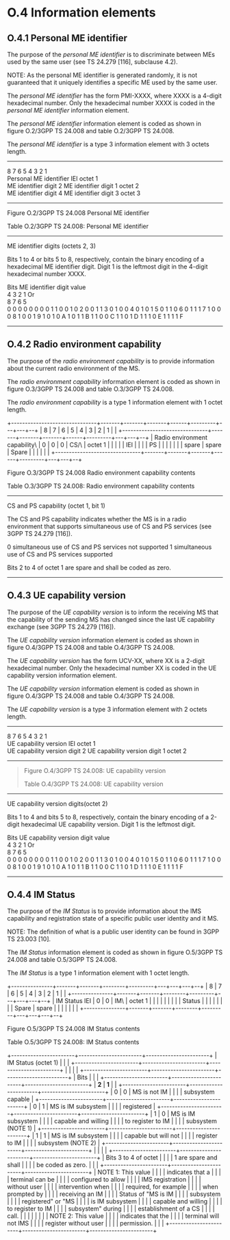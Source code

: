 
O.4 Information elements
========================

O.4.1 Personal ME identifier
----------------------------

The purpose of the *personal ME identifier* is to discriminate between
MEs used by the same user (see TS 24.279 \[116\], subclause 4.2).

NOTE: As the personal ME identifier is generated randomly, it is not
guaranteed that it uniquely identifies a specific ME used by the same
user.

The *personal ME identifier* has the form PMI-XXXX, where XXXX is a
4-digit hexadecimal number. Only the hexadecimal number XXXX is coded in
the *personal ME identifier* information element.

The *personal ME identifier* information element is coded as shown in
figure O.2/3GPP TS 24.008 and table O.2/3GPP TS 24.008.

The *personal ME identifier* is a type 3 information element with 3
octets length.

  ---------------------------- ----------------------- --------- --- --- --- --- --- --
  8                            7                       6         5   4   3   2   1   
  Personal ME identifier IEI   octet 1                                               
  ME identifier digit 2        ME identifier digit 1   octet 2                       
  ME identifier digit 4        ME identifier digit 3   octet 3                       
  ---------------------------- ----------------------- --------- --- --- --- --- --- --

Figure O.2/3GPP TS 24.008 Personal ME identifier

Table O.2/3GPP TS 24.008: Personal ME identifier

  ----------------------------------------------------------------------------------------------------------------------------------------------------------------------------------- --- --------------------------- --- ---- ---
  ME identifier digits (octets 2, 3)                                                                                                                                                                                           
                                                                                                                                                                                                                               
  Bits 1 to 4 or bits 5 to 8, respectively, contain the binary encoding of a hexadecimal ME identifier digit. Digit 1 is the leftmost digit in the 4-digit hexadecimal number XXXX.                                            
                                                                                                                                                                                                                               
  Bits                                                                                                                                                                                    ME identifier digit value            
  4                                                                                                                                                                                   3   2                           1   Or   
  8                                                                                                                                                                                   7   6                           5        
  0                                                                                                                                                                                   0   0                           0        0
  0                                                                                                                                                                                   0   0                           1        1
  0                                                                                                                                                                                   0   1                           0        2
  0                                                                                                                                                                                   0   1                           1        3
  0                                                                                                                                                                                   1   0                           0        4
  0                                                                                                                                                                                   1   0                           1        5
  0                                                                                                                                                                                   1   1                           0        6
  0                                                                                                                                                                                   1   1                           1        7
  1                                                                                                                                                                                   0   0                           0        8
  1                                                                                                                                                                                   0   0                           1        9
  1                                                                                                                                                                                   0   1                           0        A
  1                                                                                                                                                                                   0   1                           1        B
  1                                                                                                                                                                                   1   0                           0        C
  1                                                                                                                                                                                   1   0                           1        D
  1                                                                                                                                                                                   1   1                           0        E
  1                                                                                                                                                                                   1   1                           1        F
                                                                                                                                                                                                                               
  ----------------------------------------------------------------------------------------------------------------------------------------------------------------------------------- --- --------------------------- --- ---- ---

O.4.2 Radio environment capability
----------------------------------

The purpose of the *radio environment capability* is to provide
information about the current radio environment of the MS.

The *radio environment capability* information element is coded as shown
in figure O.3/3GPP TS 24.008 and table O.3/3GPP TS 24.008.

The *radio environment capability* is a type 1 information element with
1 octet length.

+-------------------------------+-------+-------+-------+------+---------+---+---+--+
| 8                             | 7     | 6     | 5     | 4    | 3       | 2 | 1 |  |
+-------------------------------+-------+-------+-------+------+---------+---+---+--+
| Radio environment capability\ | 0     | 0     | 0     | CS/\ | octet 1 |   |   |  |
| IEI                           |       |       |       | PS   |         |   |   |  |
|                               | spare | spare | Spare |      |         |   |   |  |
+-------------------------------+-------+-------+-------+------+---------+---+---+--+

Figure O.3/3GPP TS 24.008 Radio environment capability contents

Table O.3/3GPP TS 24.008: Radio environment capability contents

  ---------------------------------------------------------------------------------------------------------------------------------------------------------------- -- -- ------------------------------------------------------
  CS and PS capability (octet 1, bit 1)                                                                                                                                  
                                                                                                                                                                         
  The CS and PS capability indicates whether the MS is in a radio environment that supports simultaneous use of CS and PS services (see 3GPP TS 24.279 \[116\]).         
                                                                                                                                                                         
  0                                                                                                                                                                      simultaneous use of CS and PS services not supported
  1                                                                                                                                                                      simultaneous use of CS and PS services supported
                                                                                                                                                                         
  Bits 2 to 4 of octet 1 are spare and shall be coded as zero.                                                                                                           
                                                                                                                                                                         
  ---------------------------------------------------------------------------------------------------------------------------------------------------------------- -- -- ------------------------------------------------------

O.4.3 UE capability version
---------------------------

The purpose of the *UE capability version* is to inform the receiving MS
that the capability of the sending MS has changed since the last UE
capability exchange (see 3GPP TS 24.279 \[116\]).

The *UE capability version* information element is coded as shown in
figure O.4/3GPP TS 24.008 and table O.4/3GPP TS 24.008.

The *UE capability version* has the form UCV-XX, where XX is a 2-digit
hexadecimal number. Only the hexadecimal number XX is coded in the UE
capability version information element.

The *UE capability version* information element is coded as shown in
figure O.4/3GPP TS 24.008 and table O.4/3GPP TS 24.008.

The *UE capability version* is a type 3 information element with 2
octets length.

  ------------------------------- ------------------------------- --------- --- --- --- --- --- --
  8                               7                               6         5   4   3   2   1   
  UE capability version IEI       octet 1                                                       
  UE capability version digit 2   UE capability version digit 1   octet 2                       
  ------------------------------- ------------------------------- --------- --- --- --- --- --- --

> Figure O.4/3GPP TS 24.008: UE capability version
>
> Table O.4/3GPP TS 24.008: UE capability version

  ------------------------------------------------------------------------------------------------------------------------------------------------------- --- ----------------------------------- --- ---- ---
  UE capability version digits(octet 2)                                                                                                                                                                    
                                                                                                                                                                                                           
  Bits 1 to 4 and bits 5 to 8, respectively, contain the binary encoding of a 2-digit hexadecimal UE capability version. Digit 1 is the leftmost digit.                                                    
                                                                                                                                                                                                           
  Bits                                                                                                                                                        UE capability version digit value            
  4                                                                                                                                                       3   2                                   1   Or   
  8                                                                                                                                                       7   6                                   5        
  0                                                                                                                                                       0   0                                   0        0
  0                                                                                                                                                       0   0                                   1        1
  0                                                                                                                                                       0   1                                   0        2
  0                                                                                                                                                       0   1                                   1        3
  0                                                                                                                                                       1   0                                   0        4
  0                                                                                                                                                       1   0                                   1        5
  0                                                                                                                                                       1   1                                   0        6
  0                                                                                                                                                       1   1                                   1        7
  1                                                                                                                                                       0   0                                   0        8
  1                                                                                                                                                       0   0                                   1        9
  1                                                                                                                                                       0   1                                   0        A
  1                                                                                                                                                       0   1                                   1        B
  1                                                                                                                                                       1   0                                   0        C
  1                                                                                                                                                       1   0                                   1        D
  1                                                                                                                                                       1   1                                   0        E
  1                                                                                                                                                       1   1                                   1        F
  ------------------------------------------------------------------------------------------------------------------------------------------------------- --- ----------------------------------- --- ---- ---

O.4.4 IM Status
---------------

The purpose of the *IM Status* is to provide information about the IMS
capability and registration state of a specific public user identity and
it MS.

NOTE: The definition of what is a public user identity can be found in
3GPP TS 23.003 \[10\].

The *IM Status* information element is coded as shown in figure O.5/3GPP
TS 24.008 and table O.5/3GPP TS 24.008.

The *IM Status* is a type 1 information element with 1 octet length.

+---------------+-------+-------+--------+---------+---+---+---+--+
| 8             | 7     | 6     | 5      | 4       | 3 | 2 | 1 |  |
+---------------+-------+-------+--------+---------+---+---+---+--+
| IM Status IEI | 0     | 0     | IM\    | octet 1 |   |   |   |  |
|               |       |       | Status |         |   |   |   |  |
|               | Spare | spare |        |         |   |   |   |  |
+---------------+-------+-------+--------+---------+---+---+---+--+

Figure O.5/3GPP TS 24.008 IM Status contents

Table O.5/3GPP TS 24.008: IM Status contents

+-----------------------+-----------------------+-----------------------+
| IM Status (octet 1)   |                       |                       |
+-----------------------+-----------------------+-----------------------+
|                       |                       |                       |
+-----------------------+-----------------------+-----------------------+
| Bits                  |                       |                       |
+-----------------------+-----------------------+-----------------------+
| **2**                 | **1**                 |                       |
+-----------------------+-----------------------+-----------------------+
| 0                     | 0                     | MS is not IM          |
|                       |                       | subsystem capable     |
+-----------------------+-----------------------+-----------------------+
| 0                     | 1                     | MS is IM subsystem    |
|                       |                       | registered            |
+-----------------------+-----------------------+-----------------------+
| 1                     | 0                     | MS is IM subsystem    |
|                       |                       | capable and willing   |
|                       |                       | to register to IM     |
|                       |                       | subsystem (NOTE 1)    |
+-----------------------+-----------------------+-----------------------+
| 1                     | 1                     | MS is IM subsystem    |
|                       |                       | capable but will not  |
|                       |                       | register to IM        |
|                       |                       | subsystem (NOTE 2)    |
+-----------------------+-----------------------+-----------------------+
|                       |                       |                       |
+-----------------------+-----------------------+-----------------------+
| Bits 3 to 4 of octet  |                       |                       |
| 1 are spare and shall |                       |                       |
| be coded as zero.     |                       |                       |
+-----------------------+-----------------------+-----------------------+
| NOTE 1: This value    |                       |                       |
| indicates that a      |                       |                       |
| terminal can be       |                       |                       |
| configured to allow   |                       |                       |
| IMS registration      |                       |                       |
| without user          |                       |                       |
| intervention when     |                       |                       |
| required, for example |                       |                       |
| when prompted by      |                       |                       |
| receiving an IM       |                       |                       |
| Status of \"MS is IM  |                       |                       |
| subsystem             |                       |                       |
| registered\" or "MS   |                       |                       |
| is IM subsystem       |                       |                       |
| capable and willing   |                       |                       |
| to register to IM     |                       |                       |
| subsystem" during     |                       |                       |
| establishment of a CS |                       |                       |
| call.                 |                       |                       |
|                       |                       |                       |
| NOTE 2: This value    |                       |                       |
| indicates that the    |                       |                       |
| terminal will not IMS |                       |                       |
| register without user |                       |                       |
| permission.           |                       |                       |
+-----------------------+-----------------------+-----------------------+
